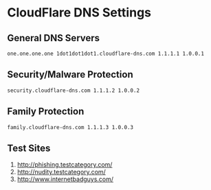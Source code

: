 # CloudFlare DNS Settings

## General DNS Servers
`
one.one.one.one
1dot1dot1dot1.cloudflare-dns.com
1.1.1.1
1.0.0.1
`

## Security/Malware Protection
`
security.cloudflare-dns.com
1.1.1.2
1.0.0.2
`

## Family Protection
`
family.cloudflare-dns.com
1.1.1.3
1.0.0.3
`

## Test Sites
1. http://phishing.testcategory.com/
1. http://nudity.testcategory.com/
1. http://www.internetbadguys.com/
